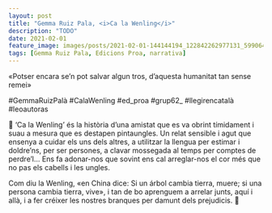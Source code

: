 ```yaml
---
layout: post
title: "Gemma Ruiz Pala, <i>Ca la Wenling</i>"
description: "TODO"
date: 2021-02-01
feature_image: images/posts/2021-02-01-144144194_122842262977131_5990645301125130923_n_17882929727001903.jpg
tags: [Gemma Ruiz Pala, Edicions Proa, narrativa]
---
```


«Potser encara se’n pot salvar algun tros, d’aquesta humanitat tan sense remei»
<!--more-->

#GemmaRuizPalà #CalaWenling #ed_proa #grup62_ #llegirencatalà #leoautoras

💅 ‘Ca la Wenling’ és la història d’una amistat que es va obrint tímidament i suau a mesura que es destapen pintaungles. Un relat sensible i agut que ensenya a cuidar els uns dels altres, a utilitzar la llengua per estimar i doldre’ns, per ser persones, a clavar mossegada al temps per comptes de perdre’l... Ens fa adonar-nos que sovint ens cal arreglar-nos el cor més que no pas els cabells i les ungles. 

Com diu la Wenling, «en China dice: Si un árbol cambia tierra, muere; si una persona cambia tierra, vive», i tan de bo aprenguem a arrelar junts, aquí i allà, i a fer créixer les nostres branques per damunt dels prejudicis. 💅
